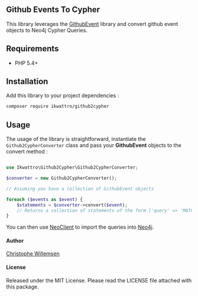 ## Github Events To Cypher

This library leverages the [GithubEvent](https://github.com/ikwattro/github-event) library and convert github event objects
to Neo4j Cypher Queries.

## Requirements

* PHP 5.4+

## Installation

Add this library to your project dependencies :

```bash
composer require ikwattro/github2cypher
```

## Usage

The usage of the library is straightforward, instantiate the `Github2CypherConverter` class and pass your **GithubEvent** objects
to the convert method :

```php

use Ikwattro\Github2Cypher\Github2CypherConverter;

$converter = new Github2CypherConverter();

// Assuming you have a collection of GithubEvent objects

foreach ($events as $event) {
    $statements = $converter->convert($event);
    // Returns a collection of statements of the form ['query' => 'MATCH xxx...', 'params' => ['p1' => 'v1', 'p2' => 'v2', ..]
}
```

You can then use [NeoClient](https://github.com/neoxygen/neo4j-neoclient) to import the queries into [Neo4j](http://neo4j.com).


#### Author

[Christophe Willemsen](https://twitter.com/ikwattro) 

#### License

Released under the MIT License. Please read the LICENSE file attached with this package.